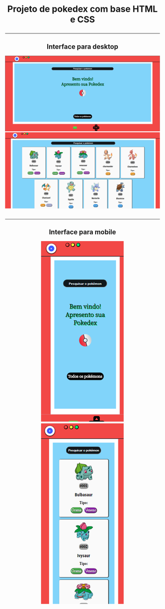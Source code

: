 <div align="center">

# Projeto de pokedex com base HTML e CSS <br> <hr>
</div>
<div align="center">

## Interface para desktop
</div>
<div align="center">
    <img src="/assets/readme/index_pc.png">
    <br>
    <img src="/assets/readme/all_pc.png">
</div>
<br> <hr>
<div align="center">

## Interface para mobile
</div>
<div align="center">
    <img src="/assets/readme/index_cell.png">
    <br>
    <img src="/assets/readme/all_cell.png">
</div>
